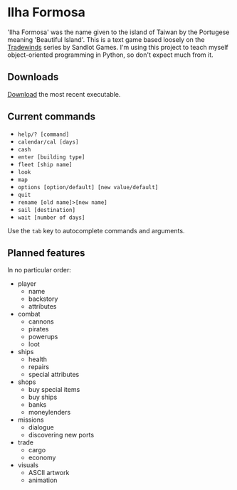 # Ilha Formosa

'Ilha Formosa' was the name given to the island of Taiwan by the Portugese meaning 'Beautiful Island'.
This is a text game based loosely on the [Tradewinds](https://store.steampowered.com/app/36100/Tradewinds_Classics/) series by Sandlot Games.
I'm using this project to teach myself object-oriented programming in Python, so don't expect much from it.

## Downloads

[Download](https://github.com/Hasnep/ilhaformosa/releases) the most recent executable.

## Current commands

* `help/? [command]`
* `calendar/cal [days]`
* `cash`
* `enter [building type]`
* `fleet [ship name]`
* `look`
* `map`
* `options [option/default] [new value/default]`
* `quit`
* `rename [old name]>[new name]`
* `sail [destination]`
* `wait [number of days]`

Use the `tab` key to autocomplete commands and arguments.

## Planned features

In no particular order:
* player
    * name
    * backstory
    * attributes
* combat
    * cannons
	* pirates
	* powerups
    * loot
* ships
	* health
	* repairs
	* special attributes
* shops
    * buy special items
    * buy ships
    * banks
    * moneylenders
* missions
	* dialogue
	* discovering new ports
* trade
	* cargo
	* economy
* visuals
	* ASCII artwork
	* animation